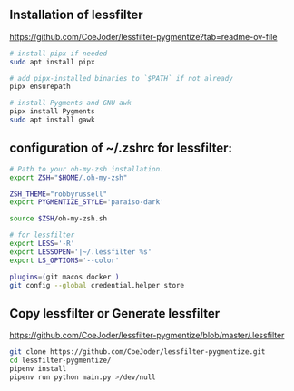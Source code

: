 ## Installation of lessfilter

https://github.com/CoeJoder/lessfilter-pygmentize?tab=readme-ov-file

``` bash
# install pipx if needed
sudo apt install pipx

# add pipx-installed binaries to `$PATH` if not already
pipx ensurepath

# install Pygments and GNU awk
pipx install Pygments
sudo apt install gawk
```

## configuration of ~/.zshrc for lessfilter:

``` bash
# Path to your oh-my-zsh installation.
export ZSH="$HOME/.oh-my-zsh"

ZSH_THEME="robbyrussell"
export PYGMENTIZE_STYLE='paraiso-dark'

source $ZSH/oh-my-zsh.sh

# for lessfilter
export LESS='-R'
export LESSOPEN='|~/.lessfilter %s'
export LS_OPTIONS='--color'

plugins=(git macos docker )
git config --global credential.helper store
```

## Copy lessfilter or Generate lessfilter

https://github.com/CoeJoder/lessfilter-pygmentize/blob/master/.lessfilter

``` bash
git clone https://github.com/CoeJoder/lessfilter-pygmentize.git
cd lessfilter-pygmentize/
pipenv install
pipenv run python main.py >/dev/null
```
